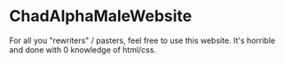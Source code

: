 # ChadAlphaMaleWebsite

For all you "rewriters" / pasters, feel free to use this website. It's horrible and done with 0 knowledge of html/css.
